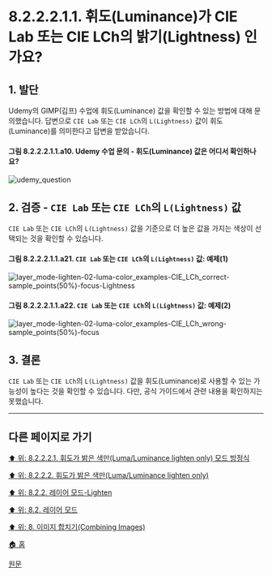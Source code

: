 # 8.2.2.2.1.1. 휘도(Luminance)가 CIE Lab 또는 CIE LCh의 밝기(Lightness) 인가요?

## 1. 발단
Udemy의 GIMP(김프) 수업에 휘도(Luminance) 값을 확인할 수 있는 방법에 대해 문의했습니다. 답변으로 `CIE Lab` 또는 `CIE LCh`의 `L(Lightness)` 값이 휘도(Luminance)를 의미한다고 답변을 받았습니다.

#### 그림 8.2.2.2.1.1.a10. Udemy 수업 문의 - 휘도(Luminance) 값은 어디서 확인하나요?
![udemy_question](https://github.com/wonder13662/gimp/assets/15767104/b6ab3aa4-429a-4001-8652-285e44892710)

## 2. 검증 - `CIE Lab` 또는 `CIE LCh`의 `L(Lightness)` 값
`CIE Lab` 또는 `CIE LCh`의 `L(Lightness)` 값을 기준으로 더 높은 값을 가지는 색상이 선택되는 것을 확인할 수 있습니다.

#### 그림 8.2.2.2.1.1.a21. `CIE Lab` 또는 `CIE LCh`의 `L(Lightness)` 값: 예제(1)
![layer_mode-lighten-02-luma-color_examples-CIE_LCh_correct-sample_points(50%)-focus-Lightness](https://github.com/wonder13662/gimp/assets/15767104/56faaf7d-c470-4848-8bf4-2200b9de57bb)

#### 그림 8.2.2.2.1.1.a22. `CIE Lab` 또는 `CIE LCh`의 `L(Lightness)` 값: 예제(2)
![layer_mode-lighten-02-luma-color_examples-CIE_LCh_wrong-sample_points(50%)-focus](https://github.com/wonder13662/gimp/assets/15767104/400415ac-b20f-4973-9995-ef33ceea36b7)

## 3. 결론
`CIE Lab` 또는 `CIE LCh`의 `L(Lightness)` 값을 휘도(Luminance)로 사용할 수 있는 가능성이 높다는 것을 확인할 수 있습니다. 다만, 공식 가이드에서 관련 내용을 확인하지는 못했습니다.

***

## 다른 페이지로 가기
[⬆️ 위: 8.2.2.2.1. 휘도가 밝은 색만(Luma/Luminance lighten only) 모드 방정식](./08-02-02-02-01-00-equation.md)

[⬆️ 위: 8.2.2.2. 휘도가 밝은 색만(Luma/Luminance lighten only)](./08-02-02-02-00-luma.md)

[⬆️ 위: 8.2.2. 레이어 모드-Lighten](./08-02-02-00-lighten-layer-mode.md)

[⬆️ 위: 8.2. 레이어 모드](./08-02-00-layer_modes.md)

[⬆️ 위: 8. 이미지 합치기(Combining Images)](./08-00-combining-images.md)

[🏠 홈](./00-home.md)

[원문](https://docs.gimp.org/2.10/ko/layer-mode-group-lighten.html)
